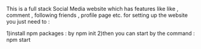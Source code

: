 This is a full stack Social Media website which has features like like , comment , following friends , profile page etc.
for setting up the website you just need to :

1)install npm packages : by npm init
2)then you can start by the command : npm start
